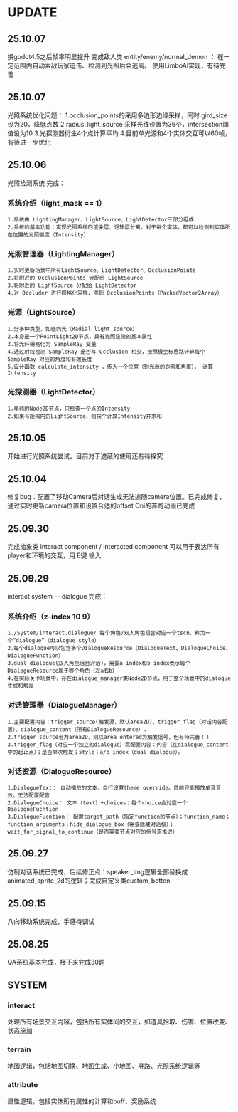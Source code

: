 # UPDATE
## 25.10.07
换godot4.5之后帧率明显提升
完成敌人类 entity/enemy/normal_demon ： 在一定范围内自动索敌玩家追击、检测到光照后会逃离。
使用LimboAI实现，有待完善

## 25.10.07
光照系统优化问题：
	1.occlusion_points的采用多边形边缘采样，同时 gird_size 设为20，降低点数
	2.radius_light_source 采样光线设置为36个，intersection阈值设为10
	3.光探测器衍生4个点计算平均
	4.目前单光源和4个实体交互可以60帧，有待进一步优化

## 25.10.06
光照检测系统 完成：
### 系统介绍（light_mask == 1）
	1.系统由 LightingManager、LightSource、LightDetector三部分组成
	2.系统的基本功能：实现光照系统的渲染层、逻辑层分离。对于每个实体，都可以检测到实体所在位置的光照强度（Intensity）
### 光照管理器（LightingManager）
	1.实时更新场景中所有LightSource、LightDetector、OcclusionPoints
	2.将附近的 OcclusionPoints 分配给 LightSource
	3.将附近的 LightSource 分配给 LightDetector
	4.对 Occluder 进行栅格化采样，得到 OcclusionPoints（PackedVector2Array）
### 光源（LightSource）
	1.分多种类型，如径向光（Radial_light_source）
	2.本身是一个PointLight2D节点，具有光照渲染的基本属性
	3.将光纤栅格化为 SampleRay 变量
	4.通过射线检测 SampleRay 是否与 Occlusion 相交，按照极坐标思路计算每个 SampleRay 对应的角度和有效长度
	5.设计函数 calculate_intensity ，传入一个位置（到光源的距离和角度）， 计算 Intensity
### 光探测器（LightDetector）
	1.单纯的Node2D节点，只检查一个点的Intensity
	2.如果有距离内的LightSource，则挨个计算Intensity并求和
	
	
## 25.10.05
开始进行光照系统尝试，目前对于遮蔽的使用还有待探究

## 25.10.04
修复bug：配置了移动Camera后对话生成无法追随camera位置。已完成修复，通过实时更新camera位置和设置合适的offset
Oni的奔跑动画已完成

## 25.09.30
完成抽象类 interact component / interacted component
可以用于表达所有player和环境的交互，用 E键 输入

## 25.09.29
interact system -- dialogue 完成：

### 系统介绍（z-index 10 9）
	1./System/interact.dialogue/ 每个角色/双人角色组合对应一个tscn，称为一个“dialogue”（dialogue style）
	2.每个dialogue可以包含多个DialogueResource（DialogueText、DialogueChoice、DialogueFunction）
	3.dual_dialogue(双人角色组合对话)，需要a_index和b_index表示每个DialogueResource属于哪个角色（左a右b）
	4.在实际关卡场景中，存在dialogue_manager类Node2D节点，用于整个场景中的dialogue生成和触发

### 对话管理器（DialogueManager）
	1.主要配置内容：trigger_source(触发源，默认area2D)、trigger_flag（对话内容配置）、dialogue_content（所有DialogueResource）.
	2.trigger_source若为area2D，则以area_entered为触发信号，但有待完善！！
	3.trigger_flag（对应一个独立的dialogue）需配置内容：内容（在dialogue_content中的起止点）；是否单次触发；style；a/b_index（dual dialogue）。

### 对话资源（DialogueResource）
	1.DialogueText： 自动播放的文本，自行设置theme override。目前只能播放单音音效，无法配置配音
	2.DialogueChoice： 文本（text）+choices；每个choice会对应一个DialogueFucntion
	3.DialogueFucntion： 配置target_path（指定function的节点）；function_name；function_arguments；hide_dialogue_box（需要隐藏对话框）；wait_for_signal_to_continue（是否需要节点对应的信号来推进）

## 25.09.27
仿制对话系统已完成，后续修正点：speaker_img逻辑全部替换成animated_sprite_2d的逻辑；完成自定义类custom_botton

## 25.09.15
八向移动系统完成，手感待调试

## 25.08.25
QA系统基本完成，接下来完成30题

## SYSTEM
### interact
处理所有场景交互内容，包括所有实体间的交互，如道具拾取、伤害、位置改变、状态施加
### terrain
地图逻辑，包括地图切换、地图生成、小地图、寻路、光照系统逻辑等
### attribute
属性逻辑，包括实体所有属性的计算和buff、奖励系统

